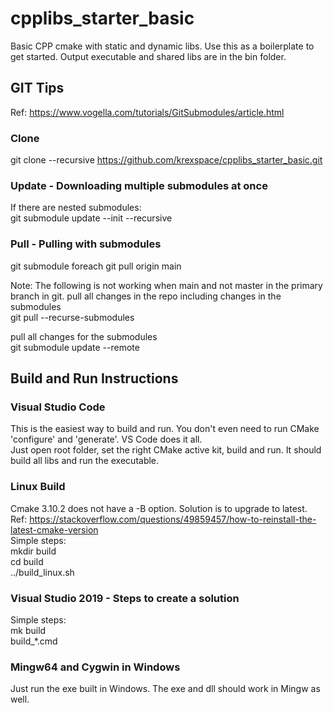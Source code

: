 # cpplibs_starter_basic
Basic CPP cmake with static and dynamic libs. Use this as a boilerplate to get started.
Output executable and shared libs are in the bin folder.

## GIT Tips
Ref: https://www.vogella.com/tutorials/GitSubmodules/article.html
### Clone
git clone --recursive https://github.com/krexspace/cpplibs_starter_basic.git
### Update - Downloading multiple submodules at once
If there are nested submodules:  
git submodule update --init --recursive
### Pull -  Pulling with submodules
git submodule foreach git pull origin main

Note: The following is not working when main and not master in the primary branch in git.
pull all changes in the repo including changes in the submodules  
git pull --recurse-submodules

pull all changes for the submodules  
git submodule update --remote

## Build and Run Instructions
### Visual Studio Code
This is the easiest way to build and run. You don't even need to run CMake 'configure' and 'generate'. VS Code does it all.  
Just open root folder, set the right CMake active kit, build and run. It should build all libs and run the executable.

### Linux Build
Cmake 3.10.2 does not have a -B<build dir> option. Solution is to upgrade to latest.  
Ref: https://stackoverflow.com/questions/49859457/how-to-reinstall-the-latest-cmake-version  
Simple steps:  
mkdir build  
cd build  
../build_linux.sh  

### Visual Studio 2019 - Steps to create a solution
Simple steps:  
mk build  
build_*.cmd  

### Mingw64 and Cygwin in Windows 
Just run the exe built in Windows. The exe and dll should work in Mingw as well.
